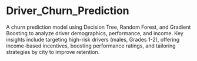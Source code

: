 # Driver_Churn_Prediction
A churn prediction model using Decision Tree, Random Forest, and Gradient Boosting to analyze driver demographics, performance, and income. Key insights include targeting high-risk drivers (males, Grades 1-2), offering income-based incentives, boosting performance ratings, and tailoring strategies by city to improve retention.
